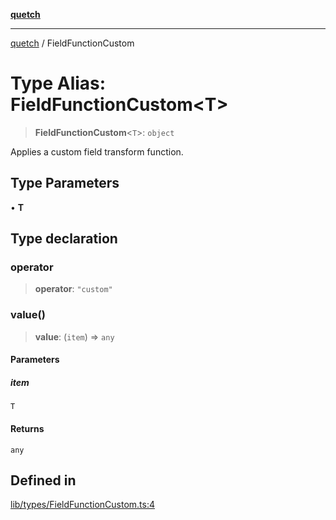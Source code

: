 [**quetch**](../README.md)

***

[quetch](../README.md) / FieldFunctionCustom

# Type Alias: FieldFunctionCustom\<T\>

> **FieldFunctionCustom**\<`T`\>: `object`

Applies a custom field transform function.

## Type Parameters

• **T**

## Type declaration

### operator

> **operator**: `"custom"`

### value()

> **value**: (`item`) => `any`

#### Parameters

##### item

`T`

#### Returns

`any`

## Defined in

[lib/types/FieldFunctionCustom.ts:4](https://github.com/nevoland/quetch/blob/6249acbaaaaaeed54f7d39c2e784b6176249eef9/lib/types/FieldFunctionCustom.ts#L4)
